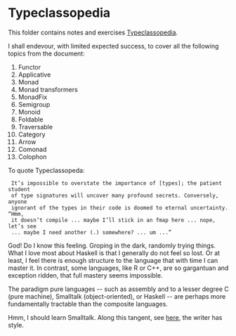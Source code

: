 # Typeclassopedia

This folder contains notes and exercises [Typeclassopedia](https://wiki.haskell.org/Typeclassopedia).

I shall endevour, with limited expected success, to cover all the following topics from the document:

 1.  Functor
 2.  Applicative
 3.  Monad
 4.  Monad transformers
 5.  MonadFix
 6.  Semigroup
 7.  Monoid
 8.  Foldable
 9.  Traversable
 10. Category
 11. Arrow
 12. Comonad
 13. Colophon

To quote Typeclassopeda:

```
 It’s impossible to overstate the importance of [types]; the patient student
 of type signatures will uncover many profound secrets. Conversely, anyone
 ignorant of the types in their code is doomed to eternal uncertainty. “Hmm,
 it doesn’t compile ... maybe I’ll stick in an fmap here ... nope, let’s see
 ... maybe I need another (.) somewhere? ... um ...”
```

God! Do I know this feeling. Groping in the dark, randomly trying things. What
I love most about Haskell is that I generally do not feel so lost. Or at least,
I feel there is enough structure to the language that with time I can master
it. In contrast, some languages, like R or C++, are so gargantuan and exception
ridden, that full mastery seems impossible.

The paradigm pure languages -- such as assembly and to a lesser degree C (pure
machine), Smalltalk (object-oriented), or Haskell -- are perhaps more
fundamentally tractable than the composite languages.

Hmm, I should learn Smalltalk. Along this tangent, see
[here](http://web.cecs.pdx.edu/~harry/musings/SmalltalkOverview.html), the
writer has style.

